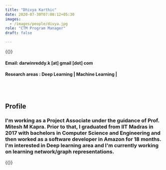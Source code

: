 ```yaml
---
title: "Dhivya Karthic"
date: 2020-07-30T07:08:12+05:30
images:
  - /images/people/divya.jpg
role: "CTM Program Manager"
draft: false

---
```


{{<rawhtml>}} 
<div align="justify">
<h4>Email: darwinreddy.k [at] gmail [dot] com</h4>
<h4>Research areas : Deep Learning | Machine Learning |</h4><br>
</div>
<br>
<div>
	<h2>Profile</h2>
	<h3>
		I'm working as a Project Associate under the guidance of Prof. Mitesh M Kapra. Prior to that, I graduated from IIT Madras in 2017 with bachelors in Computer Science and Engineering and then worked as a software developer in Amazon for 18 months. I'm interested in Deep learning area and I'm currently working on learning network/graph representations.
	<br>
</div>

{{</rawhtml>}}